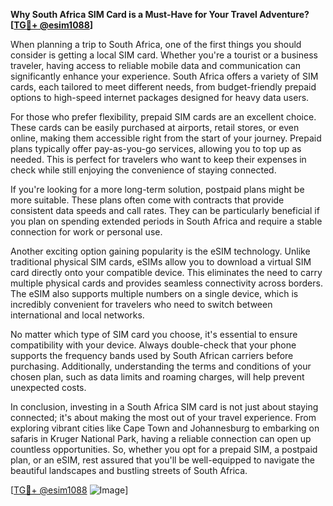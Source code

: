 **Why South Africa SIM Card is a Must-Have for Your Travel Adventure? [[TG💪+ @esim1088](https://t.me/s/esim1088)]**

When planning a trip to South Africa, one of the first things you should consider is getting a local SIM card. Whether you're a tourist or a business traveler, having access to reliable mobile data and communication can significantly enhance your experience. South Africa offers a variety of SIM cards, each tailored to meet different needs, from budget-friendly prepaid options to high-speed internet packages designed for heavy data users.

For those who prefer flexibility, prepaid SIM cards are an excellent choice. These cards can be easily purchased at airports, retail stores, or even online, making them accessible right from the start of your journey. Prepaid plans typically offer pay-as-you-go services, allowing you to top up as needed. This is perfect for travelers who want to keep their expenses in check while still enjoying the convenience of staying connected.

If you're looking for a more long-term solution, postpaid plans might be more suitable. These plans often come with contracts that provide consistent data speeds and call rates. They can be particularly beneficial if you plan on spending extended periods in South Africa and require a stable connection for work or personal use.

Another exciting option gaining popularity is the eSIM technology. Unlike traditional physical SIM cards, eSIMs allow you to download a virtual SIM card directly onto your compatible device. This eliminates the need to carry multiple physical cards and provides seamless connectivity across borders. The eSIM also supports multiple numbers on a single device, which is incredibly convenient for travelers who need to switch between international and local networks.

No matter which type of SIM card you choose, it's essential to ensure compatibility with your device. Always double-check that your phone supports the frequency bands used by South African carriers before purchasing. Additionally, understanding the terms and conditions of your chosen plan, such as data limits and roaming charges, will help prevent unexpected costs.

In conclusion, investing in a South Africa SIM card is not just about staying connected; it's about making the most out of your travel experience. From exploring vibrant cities like Cape Town and Johannesburg to embarking on safaris in Kruger National Park, having a reliable connection can open up countless opportunities. So, whether you opt for a prepaid SIM, a postpaid plan, or an eSIM, rest assured that you'll be well-equipped to navigate the beautiful landscapes and bustling streets of South Africa.

[[TG💪+ @esim1088](https://t.me/s/esim1088) ![Image](https://i.postimg.cc/Y0z9fWf4/image.png)]